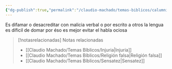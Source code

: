 ```yaml
---
{"dg-publish":true,"permalink":"/claudio-machado/temas-biblicos/calumnia/","title":"Calumnia","tags":["calumnia"]}
---
```


Es difamar o desacreditar con malicia verbal o por escrito a otros la lengua es díficil de domar por éso es mejor evitar el habla ociosa 

> [!notasrelacionadas] Notas relacionadas
> - [[Claudio Machado/Temas Bíblicos/Injuria\|Injuria]]
> - [[Claudio Machado/Temas Bíblicos/Religión falsa\|Religión falsa]]
> - [[Claudio Machado/Temas Bíblicos/Sensatez\|Sensatez]]

